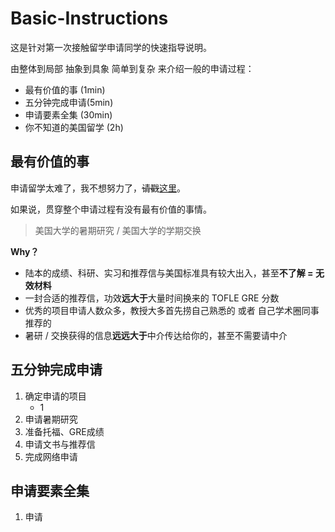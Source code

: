 # Basic-Instructions 
这是针对第一次接触留学申请同学的快速指导说明。

由整体到局部 抽象到具象 简单到复杂 来介绍一般的申请过程：

- 最有价值的事 (1min)
- 五分钟完成申请(5min)
- 申请要素全集 (30min)
- 你不知道的美国留学 (2h)

## 最有价值的事 ##
申请留学太难了，我不想努力了，~~请戳~~[这里](http://www.fupozhongxin.cn/)。

如果说，贯穿整个申请过程有没有最有价值的事情。

> 美国大学的暑期研究 / 美国大学的学期交换

**Why？**

- 陆本的成绩、科研、实习和推荐信与美国标准具有较大出入，甚至**不了解 = 无效材料**
- 一封合适的推荐信，功效**远大于**大量时间换来的 TOFLE GRE 分数
- 优秀的项目申请人数众多，教授大多首先捞自己熟悉的 或者 自己学术圈同事推荐的
- 暑研 / 交换获得的信息**远远大于**中介传达给你的，甚至不需要请中介

## 五分钟完成申请 ##

1. 确定申请的项目
   - 1
2. 申请暑期研究
3. 准备托福、GRE成绩
4. 申请文书与推荐信
5. 完成网络申请

## 申请要素全集 ##

1. 申请

